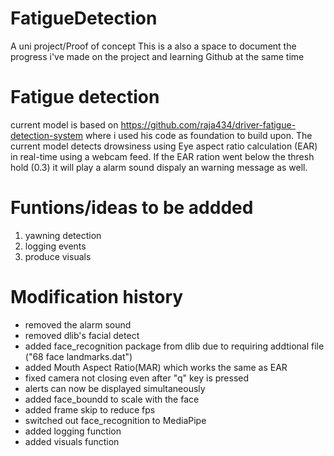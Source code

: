 # FatigueDetection

A uni project/Proof of concept
This is a also a space to document the progress i've made on the project and learning Github at the same time

# Fatigue detection 
current model is based on https://github.com/raja434/driver-fatigue-detection-system where i used his code as foundation
to build upon. The current model detects drowsiness using Eye aspect ratio calculation (EAR) in real-time using a webcam feed.
If the EAR ration went below the thresh hold (0.3) it will play a alarm sound dispaly an warning message as well.

# Funtions/ideas to be addded 
1. yawning detection
2. logging events
3. produce visuals


# Modification history 
* removed the alarm sound
* removed dlib's facial detect
* added face_recognition package from dlib due to requiring addtional file ("68 face landmarks.dat")
* added Mouth Aspect Ratio(MAR) which works the same as EAR
* fixed camera not closing even after "q" key is pressed
* alerts can now be displayed simultaneously
* added face_boundd to scale with the face
* added frame skip to reduce fps
* switched out face_recognition to MediaPipe 
* added logging function
* added visuals function
  
